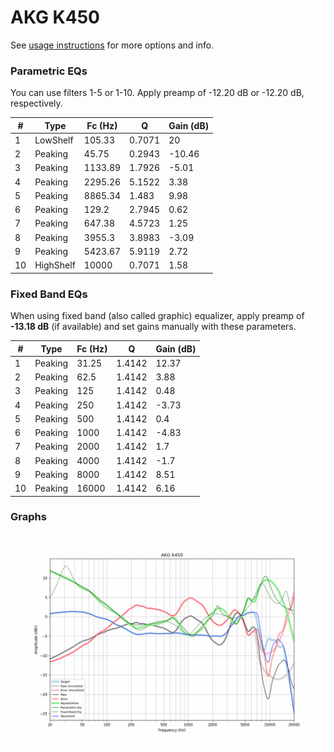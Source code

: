 # AKG K450
See [usage instructions](https://github.com/jaakkopasanen/AutoEq#usage) for more options and info.

### Parametric EQs
You can use filters 1-5 or 1-10. Apply preamp of -12.20 dB or -12.20 dB, respectively.

|   # | Type      |   Fc (Hz) |      Q |   Gain (dB) |
|-----|-----------|-----------|--------|-------------|
|   1 | LowShelf  |    105.33 | 0.7071 |       20    |
|   2 | Peaking   |     45.75 | 0.2943 |      -10.46 |
|   3 | Peaking   |   1133.89 | 1.7926 |       -5.01 |
|   4 | Peaking   |   2295.26 | 5.1522 |        3.38 |
|   5 | Peaking   |   8865.34 | 1.483  |        9.98 |
|   6 | Peaking   |    129.2  | 2.7945 |        0.62 |
|   7 | Peaking   |    647.38 | 4.5723 |        1.25 |
|   8 | Peaking   |   3955.3  | 3.8983 |       -3.09 |
|   9 | Peaking   |   5423.67 | 5.9119 |        2.72 |
|  10 | HighShelf |  10000    | 0.7071 |        1.58 |

### Fixed Band EQs
When using fixed band (also called graphic) equalizer, apply preamp of **-13.18 dB** (if available) and set gains manually with these parameters.

|   # | Type    |   Fc (Hz) |      Q |   Gain (dB) |
|-----|---------|-----------|--------|-------------|
|   1 | Peaking |     31.25 | 1.4142 |       12.37 |
|   2 | Peaking |     62.5  | 1.4142 |        3.88 |
|   3 | Peaking |    125    | 1.4142 |        0.48 |
|   4 | Peaking |    250    | 1.4142 |       -3.73 |
|   5 | Peaking |    500    | 1.4142 |        0.4  |
|   6 | Peaking |   1000    | 1.4142 |       -4.83 |
|   7 | Peaking |   2000    | 1.4142 |        1.7  |
|   8 | Peaking |   4000    | 1.4142 |       -1.7  |
|   9 | Peaking |   8000    | 1.4142 |        8.51 |
|  10 | Peaking |  16000    | 1.4142 |        6.16 |

### Graphs
![](./AKG%20K450.png)
